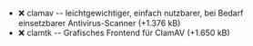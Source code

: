 - :x:  clamav  --	leichtgewichtiger, einfach nutzbarer, bei Bedarf einsetzbarer Antivirus-Scanner (+1.376 kB)
- :x:  clamtk  --	Grafisches Frontend für ClamAV (+1.650 kB)

